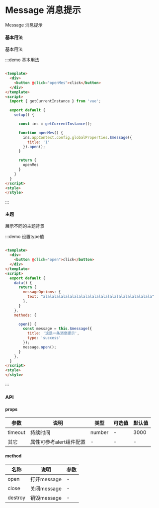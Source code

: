 # Message 消息提示

Message 消息提示

#### 基本用法

基本用法

:::demo 基本用法

```html

<template>
  <div>
    <button @click="openMes">click</button>
  </div>
</template>
<script>
  import { getCurrentInstance } from 'vue';

  export default {
    setup() {

      const ins = getCurrentInstance();

      function openMes() {
        ins.appContext.config.globalProperties.$message({
          title: '1'
        }).open();
      }

      return {
        openMes
      }
    }
  }
</script>
<style>
</style>
```

:::

#### 主题

展示不同的主题背景

:::demo 设置type值

```html

<template>
  <div>
    <button @click="open">click</button>
  </div>
</template>
<script>
  export default {
    data() {
      return {
        messageOptions: {
          text: "alalalalalalalalalalalalalalalalalalalalalalalala"
        },
      }
    },
    methods: {

      open() {
        const message = this.$message({
          title: '这是一条消息提示',
          type: 'success'
        });
        message.open();
      }
    },
  }
</script>
<style>
</style>
```

:::

### API

#### props

| 参数      | 说明          | 类型      | 可选值                           | 默认值  |
|---------- |-------------- |---------- |--------------------------------  |-------- |
| timeout | 持续时间 | number | - | 3000 |
| 其它 | 属性可参考alert组件配置 | - | - | - |

#### method

| 名称 | 说明 | 参数 |
|---------- |-------- |---------- |
| open | 打开message | - |
| close | 关闭message | - |
| destroy | 销毁message | - |
